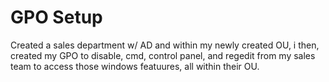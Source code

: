 # GPO Setup

Created a sales department w/ AD and within my newly  created  OU, i  then,  created my GPO to disable, cmd, control panel, and regedit from my sales team to access those windows featuures, all within their OU.